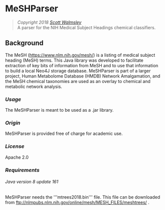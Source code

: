 # MeSHParser
> *Copyright 2018 [Scott Walmsley](https://scottwalmsley.github.io)*
<br>A parser for the NIH Medical Subject Headings chemical classifiers.

## Background
The MeSH (https://www.nlm.nih.gov/mesh/) is a listing of medical subject
heading (MeSH) terms. This Java library was developed to facilitate extraction
of key bits of information from MeSH and to use that information to build a
local Neo4J storage database. MeSHParser is part of a larger project,
Human Metabolome Database (HMDB) Network Amalgamation, and the MeSH chemical
taxonomies are used as an overlay to chemical and metabolic network analysis.

### *Usage*
The MeSHParser is meant to be used as a .jar library.

### *Origin*
MeSHParser is provided free of charge for academic use.

### *License*
Apache 2.0

### *Requirements*
###### *Java version 8 update 161*
MeSHParser needs the '''mtrees2018.bin''' file. This file can be downloaded from
ftp://nlmpubs.nlm.nih.gov/online/mesh/MESH_FILES/meshtrees/ .